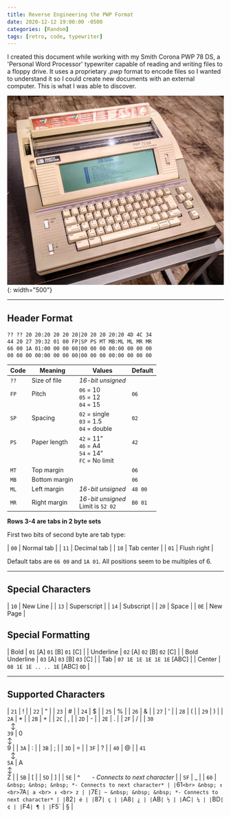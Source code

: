 ```yaml
---
title: Reverse Engineering the PWP Format
date: 2020-12-12 19:00:00 -0500
categories: [Random]
tags: [retro, code, typewriter]
---
```


I created this document while working with my Smith Corona PWP 78 DS, a 'Personal Word Processor' typewriter capable of reading and writing files to a floppy drive. It uses a proprietary *.pwp* format to encode files so I wanted to understand it so I could create new documents with an external computer. This is what I was able to discover.

![PWP 78 DS](/assets/img/resources/posts/pwp_78_ds.jpg){: width="500"}

---

## Header Format

```
?? ?? 20 20:20 20 20 20|20 20 20 20:20 4D 4C 34
44 20 27 39:32 01 00 FP|SP PS MT MB:ML ML MR MR
66 00 1A 01:00 00 00 00|00 00 00 00:00 00 00 00
00 00 00 00:00 00 00 00|00 00 00 00:00 00 00 00
```

| Code | Meaning | Values | Default |
|------|---------|--------|---------|
| `??` | Size of file | *16-bit unsigned* | |
| `FP` <br><br> | Pitch <br><br> | `06` = 10 <br>  `05` = 12 <br> `04` = 15 | `06` <br><br> |
| `SP` <br><br> | Spacing <br><br> | `02` = single <br>  `03` = 1.5 <br> `04` = double | `02` <br><br> |
| `PS` <br><br><br> | Paper length <br><br><br> | `42` = 11" <br>  `46` = A4 <br> `54` = 14" <br> `FC` = No limit | `42` <br><br><br> |
| `MT` | Top margin | | `06` |
| `MB` | Bottom margin | | `06` |
| `ML` | Left margin | *16-bit unsigned* | `48 00` |
| `MR` <br> | Right margin <br> | *16-bit unsigned* <br> Limit is `52 02` | `B0 01` <br> |

**Rows 3-4 are tabs in 2 byte sets**

First two bits of second byte are tab type:

| `00` | Normal tab |
| `11` | Decimal tab |
| `10` | Tab center |
| `01` | Flush right |

Default tabs are `66 00` and `1A 01`. All positions seem to be multiples of 6.

---

## Special Characters

| `10` | New Line |
| `13` | Superscript |
| `14` | Subscript |
| `20` | Space |
| `0E` | New Page |

## Special Formatting

| Bold | `01` [A] `01` [B] `01` [C] |
| Underline | `02` [A] `02` [B] `02` [C] |
| Bold Underline | `03` [A] `03` [B] `03` [C] |
| Tab | `07 1E 1E 1E 1E 1E` [ABC]  |
| Center | `08 1E 1E .. .. 1E` [ABC] `0D` |

---

## Supported Characters

| `21` | ! |
| `22` | " |
| `23` | # |
| `24` | $ |
| `25` | % |
| `26` | & |
| `27` | ' |
| `28` | ( |
| `29` | ) |
| `2A` | * |
| `2B` | + |
| `2C` | , |
| `2D` | - |
| `2E` | . |
| `2F` | / |
| `30` <br> &nbsp; ↕ <br> `39` | 0 <br> ↕ <br> 9 |
| `3A` | : |
| `3B` | ; |
| `3D` | = |
| `3F` | ? |
| `40` | @ |
| `41` <br> &nbsp; ↕ <br> `5A` | A <br> ↕ <br> Z |
| `5B` | [ |
| `5D` | ] |
| `5E` | ^ &nbsp; &nbsp; &nbsp; *- Connects to next character* |
| `5F` | _ |
| `60` | ` &nbsp; &nbsp; &nbsp; *- Connects to next character* |
| `61` <br> &nbsp; ↕ <br> `7A` | a <br> ↕ <br> z |
| `7E` | ~ &nbsp; &nbsp; &nbsp; *- Connects to next character* |
| `82` | é |
| `87` | ç |
| `A8` | ¿ |
| `AB` | ½ |
| `AC` | ¼ |
| `BD` | ¢ |
| `F4` | ¶ |
| `F5` | § |
